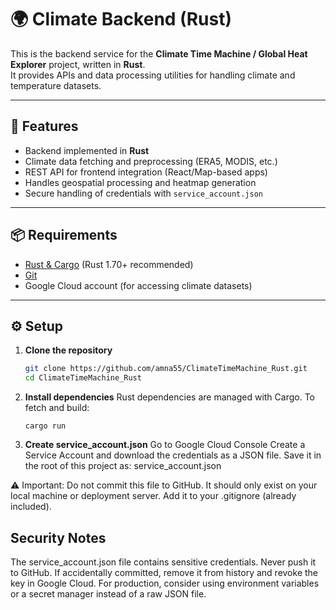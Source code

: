# 🌍 Climate Backend (Rust)

This is the backend service for the **Climate Time Machine / Global Heat Explorer** project, written in **Rust**.  
It provides APIs and data processing utilities for handling climate and temperature datasets.

---

## 🚀 Features
- Backend implemented in **Rust**
- Climate data fetching and preprocessing (ERA5, MODIS, etc.)
- REST API for frontend integration (React/Map-based apps)
- Handles geospatial processing and heatmap generation
- Secure handling of credentials with `service_account.json`

---

## 📦 Requirements
- [Rust & Cargo](https://www.rust-lang.org/tools/install) (Rust 1.70+ recommended)
- [Git](https://git-scm.com/)
- Google Cloud account (for accessing climate datasets)

---

## ⚙️ Setup

1. **Clone the repository**
   ```bash
   git clone https://github.com/amna55/ClimateTimeMachine_Rust.git
   cd ClimateTimeMachine_Rust
2. **Install dependencies**
   Rust dependencies are managed with Cargo. To fetch and build:
    ```cargo build
    cargo run
3. **Create service_account.json**
   Go to Google Cloud Console
   Create a Service Account and download the credentials as a JSON file.
   Save it in the root of this project as:
   service_account.json


⚠️ Important: Do not commit this file to GitHub.
It should only exist on your local machine or deployment server.
Add it to your .gitignore (already included).


## Security Notes

The service_account.json file contains sensitive credentials. Never push it to GitHub.
If accidentally committed, remove it from history and revoke the key in Google Cloud.
For production, consider using environment variables or a secret manager instead of a raw JSON file.

